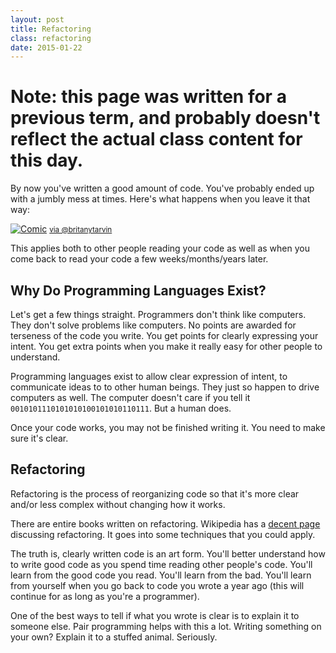 ```yaml
---
layout: post
title: Refactoring
class: refactoring
date: 2015-01-22
---
```


# Note: this page was written for a previous term, and probably doesn't reflect the actual class content for this day.

By now you've written a good amount of code. You've probably ended up with a
jumbly mess at times. Here's what happens when you leave it that way:

[![Comic](http://abstrusegoose.com/strips/you_down_wit_OPC-yeah_you_know_me.png)](http://abstrusegoose.com/432) <small>[via @britanytarvin](https://twitter.com/brittanytarvin/status/452838810141732865)</small>

This applies both to other people reading your code as well as when you come
back to read your code a few weeks/months/years later.

## Why Do Programming Languages Exist?

Let's get a few things straight. Programmers don't think like computers. They
don't solve problems like computers. No points are awarded for terseness of the
code you write. You get points for clearly expressing your intent. You get
extra points when you make it really easy for other people to understand.

Programming languages exist to allow clear expression of intent, to communicate
ideas to to other human beings. They just so happen to drive computers as well.
The computer doesn't care if you tell it `0010101110101010100101010110111`. But
a human does.

Once your code works, you may not be finished writing it. You need to make sure
it's clear.


## Refactoring

Refactoring is the process of reorganizing code so that it's more clear and/or
less complex without changing how it works.

There are entire books written on refactoring. Wikipedia has a
[decent page][refactoring] discussing refactoring. It goes into some techniques
that you could apply.

The truth is, clearly written code is an art form. You'll better understand how
to write good code as you spend time reading other people's code. You'll learn
from the good code you read. You'll learn from the bad. You'll learn from
yourself when you go back to code you wrote a year ago (this will continue for
as long as you're a programmer).

One of the best ways to tell if what you wrote is clear is to explain it to
someone else. Pair programming helps with this a lot. Writing something on your
own? Explain it to a stuffed animal. Seriously.

[refactoring]: http://en.wikipedia.org/wiki/Code_refactoring
